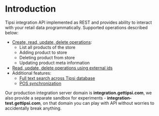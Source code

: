 # Introduction

Tipsi integration API implemented as REST and provides ability to interact with your retail data programmatically.
Supported operations described below:

* [Create, read, update, delete operations](/crud-operations.md):
  * List all products of the store
  * Adding product to store
  * Deleting product from store
  * Updating product meta information
* [Read, update, delete operations using external ids](/access-using-external-id.md)
* Additional features:
  * [Full text search across Tipsi database](/full-text-search.md)
  * [POS synchronization](/pos-sync.md)

Our production integration server domain is **integration.gettipsi.com**, we also provide a separate sandbox for experiments - **integration-test.gettipsi.com**, on that domain you can play with API without worries to accidentally break anything.
